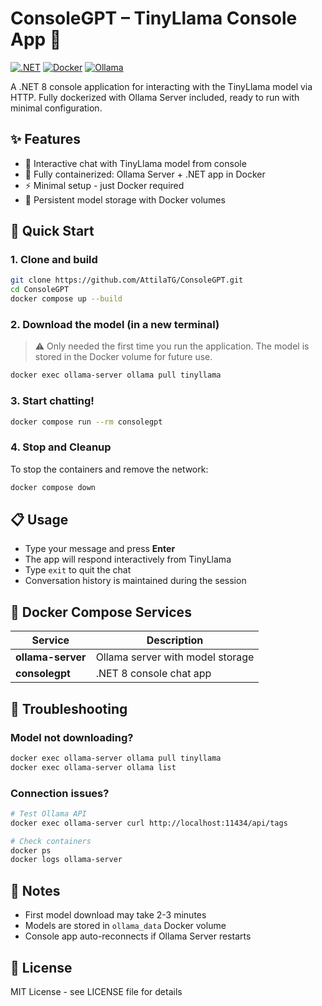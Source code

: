 # ConsoleGPT – TinyLlama Console App 🤖

[![.NET](https://img.shields.io/badge/.NET-8.0-blue)](https://dotnet.microsoft.com/)
[![Docker](https://img.shields.io/badge/Docker-✓-blue)](https://docker.com)
[![Ollama](https://img.shields.io/badge/Ollama-✓-orange)](https://ollama.ai)

A .NET 8 console application for interacting with the TinyLlama model via HTTP. Fully dockerized with Ollama Server included, ready to run with minimal configuration.

## ✨ Features

- 💬 Interactive chat with TinyLlama model from console
- 🐳 Fully containerized: Ollama Server + .NET app in Docker
- ⚡ Minimal setup - just Docker required
- 💾 Persistent model storage with Docker volumes

## 🚀 Quick Start

### 1. Clone and build
```bash
git clone https://github.com/AttilaTG/ConsoleGPT.git
cd ConsoleGPT
docker compose up --build
```

### 2. Download the model (in a new terminal)

> ⚠️ Only needed the first time you run the application. The model is stored in the Docker volume for future use.

```bash
docker exec ollama-server ollama pull tinyllama
```

### 3. Start chatting!
```bash
docker compose run --rm consolegpt
```

### 4. Stop and Cleanup

To stop the containers and remove the network:

```bash
docker compose down
```

## 📋 Usage

- Type your message and press **Enter**
- The app will respond interactively from TinyLlama
- Type `exit` to quit the chat
- Conversation history is maintained during the session

## 🐳 Docker Compose Services

| Service | Description 
|---------|-------------
| **ollama-server** | Ollama server with model storage
| **consolegpt** | .NET 8 console chat app

## 🔧 Troubleshooting

### Model not downloading?
```bash
docker exec ollama-server ollama pull tinyllama
docker exec ollama-server ollama list
```

### Connection issues?
```bash
# Test Ollama API
docker exec ollama-server curl http://localhost:11434/api/tags

# Check containers
docker ps
docker logs ollama-server
```

## 📝 Notes

- First model download may take 2-3 minutes
- Models are stored in `ollama_data` Docker volume
- Console app auto-reconnects if Ollama Server restarts

## 📄 License

MIT License - see LICENSE file for details

